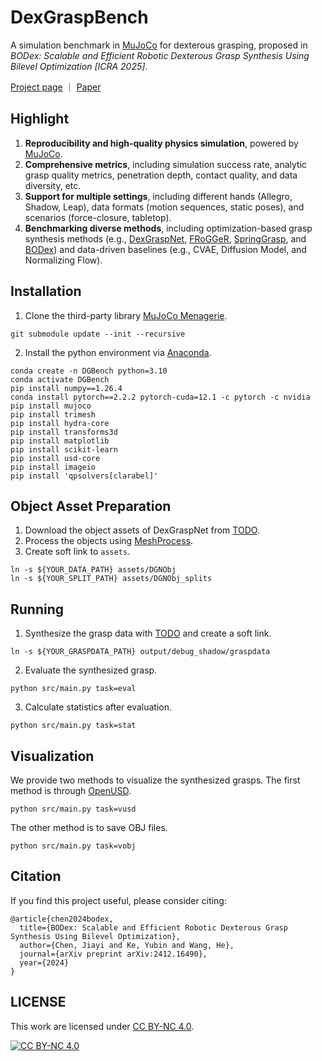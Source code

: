 # DexGraspBench

A simulation benchmark in [MuJoCo](https://github.com/google-deepmind/mujoco/) for dexterous grasping, proposed in *BODex: Scalable and Efficient Robotic Dexterous Grasp Synthesis Using Bilevel Optimization [ICRA 2025]*.

[Project page](https://pku-epic.github.io/BODex/) ｜ [Paper](https://arxiv.org/abs/2412.16490)

## Highlight

1. **Reproducibility and high-quality physics simulation**, powered by [MuJoCo](https://github.com/google-deepmind/mujoco/).
2. **Comprehensive metrics**, including simulation success rate, analytic grasp quality metrics, penetration depth, contact quality, and data diversity, etc.
3. **Support for multiple settings**, including different hands (Allegro, Shadow, Leap), data formats (motion sequences, static poses), and scenarios (force-closure, tabletop).
5. **Benchmarking diverse methods**, including optimization-based grasp synthesis methods (e.g., [DexGraspNet](https://github.com/PKU-EPIC/DexGraspNet), [FRoGGeR](https://github.com/alberthli/frogger), [SpringGrasp](https://github.com/Stanford-TML/SpringGrasp_release), and [BODex](https://pku-epic.github.io/BODex/)) and data-driven baselines (e.g., CVAE, Diffusion Model, and Normalizing Flow).


## Installation
1. Clone the third-party library [MuJoCo Menagerie](https://github.com/google-deepmind/mujoco_menagerie).
```
git submodule update --init --recursive 
```
2. Install the python environment via [Anaconda](https://www.anaconda.com/). 
```
conda create -n DGBench python=3.10 
conda activate DGBench
pip install numpy==1.26.4
conda install pytorch==2.2.2 pytorch-cuda=12.1 -c pytorch -c nvidia 
pip install mujoco
pip install trimesh
pip install hydra-core
pip install transforms3d
pip install matplotlib
pip install scikit-learn
pip install usd-core
pip install imageio
pip install 'qpsolvers[clarabel]'
```

## Object Asset Preparation
1. Download the object assets of DexGraspNet from [TODO]().
2. Process the objects using [MeshProcess](https://github.com/JYChen18/MeshProcess).
3. Create soft link to `assets`.
```
ln -s ${YOUR_DATA_PATH} assets/DGNObj
ln -s ${YOUR_SPLIT_PATH} assets/DGNObj_splits
```

## Running
1. Synthesize the grasp data with [TODO]() and create a soft link.
```
ln -s ${YOUR_GRASPDATA_PATH} output/debug_shadow/graspdata
```

2. Evaluate the synthesized grasp.   
```
python src/main.py task=eval 
```

3. Calculate statistics after evaluation.
```
python src/main.py task=stat
```

## Visualization
We provide two methods to visualize the synthesized grasps. The first method is through [OpenUSD](https://github.com/PixarAnimationStudios/OpenUSD). 
```
python src/main.py task=vusd
```
The other method is to save OBJ files.
```
python src/main.py task=vobj
```


## Citation
If you find this project useful, please consider citing:
```
@article{chen2024bodex,
  title={BODex: Scalable and Efficient Robotic Dexterous Grasp Synthesis Using Bilevel Optimization},
  author={Chen, Jiayi and Ke, Yubin and Wang, He},
  journal={arXiv preprint arXiv:2412.16490},
  year={2024}
}
```


## LICENSE
This work are licensed under [CC BY-NC 4.0][cc-by-nc].

[![CC BY-NC 4.0][cc-by-nc-image]][cc-by-nc]

[cc-by-nc]: https://creativecommons.org/licenses/by-nc/4.0/
[cc-by-nc-image]: https://licensebuttons.net/l/by-nc/4.0/88x31.png
